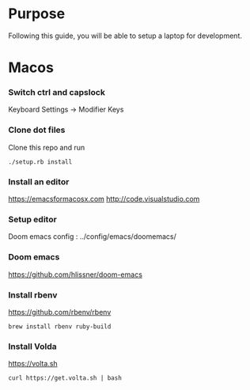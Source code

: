 # Purpose

Following this guide, you will be able to setup a laptop for development.

# Macos

### Switch ctrl and capslock
Keyboard Settings -> Modifier Keys

### Clone dot files 
Clone this repo and run
```
./setup.rb install
```

### Install an editor
https://emacsformacosx.com
http://code.visualstudio.com

### Setup editor
Doom emacs config : ../config/emacs/doomemacs/

### Doom emacs
https://github.com/hlissner/doom-emacs

### Install rbenv
https://github.com/rbenv/rbenv
```
brew install rbenv ruby-build
```

### Install Volda
https://volta.sh
```
curl https://get.volta.sh | bash
```
